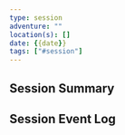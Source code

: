 ```yaml
---
type: session
adventure: ""
location(s): []
date: {{date}}
tags: ["#session"]
---
```


## Session Summary

## Session Event Log



